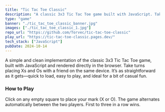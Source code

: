 ```yaml
---
title: "Tic Tac Toe Classic"
description: "A classic 3x3 Tic Tac Toe game built with JavaScript. Take turns placing Xs and Os in a clean, responsive browser-based interface."
type: "game"
banner: "./tic_tac_toe_classic_banner.jpg"
images: ["./tic_tac_toe_classic_1.jpg"]
repo_url: "https://github.com/Torvec/tic-tac-toe-classic"
play_url: "https://tic-tac-toe-classic.pages.dev/"
tech_stack: ["JavaScript"]
pubDate: 2024-10-14
---
```


A simple and clean implementation of the classic 3x3 Tic Tac Toe game, built with JavaScript and rendered directly in the browser. Take turns placing Xs and Os with a friend on the same device. It’s as straightforward as it gets—quick to load, easy to play, and ideal for a bit of casual fun.

### How to Play

Click on any empty square to place your mark (X or O). The game alternates automatically between the two players. First to three in a row wins.
